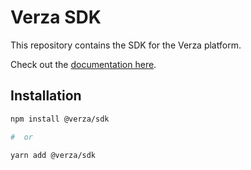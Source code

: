# Verza SDK

This repository contains the SDK for the Verza platform.

Check out the [documentation here](https://docs.verza.io/sdk/).

## Installation

```bash
npm install @verza/sdk

#  or

yarn add @verza/sdk
```
